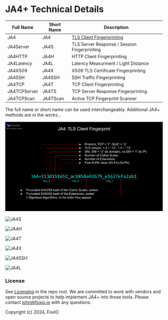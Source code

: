 # JA4+ Technical Details  

| Full Name | Short Name | Description |
|---|---|---|
| JA4 | JA4 | [TLS Client Fingerprinting](https://github.com/FoxIO-LLC/ja4/blob/main/technical_details/JA4.md)
| JA4Server | JA4S | TLS Server Response / Session Fingerprinting
| JA4HTTP | JA4H | HTTP Client Fingerprinting
| JA4Latency | JA4L | Latency Measurment / Light Distance
| JA4X509 | JA4X | X509 TLS Certificate Fingerprinting
| JA4SSH | JA4SSH | SSH Traffic Fingerprinting
| JA4TCP | JA4T | TCP Client Fingerprinting
| JA4TCPServer | JA4TS | TCP Server Response Fingerprinting
| JA4TCPScan | JA4TScan | Active TCP Fingerprint Scanner

The full name or short name can be used interchangeably. Additional JA4+ methods are in the works...

![JA4](https://github.com/FoxIO-LLC/ja4/blob/main/technical_details/JA4.png)

![JA4S](https://github.com/FoxIO-LLC/ja4/blob/main/technical_details/JA4S.png)

![JA4H](https://github.com/FoxIO-LLC/ja4/blob/main/technical_details/JA4H.png)

![JA4T](https://github.com/FoxIO-LLC/ja4/blob/main/technical_details/JA4T.png)

![JA4X](https://github.com/FoxIO-LLC/ja4/blob/main/technical_details/JA4X.png)

![JA4SSH](https://github.com/FoxIO-LLC/ja4/blob/main/technical_details/JA4SSH.png)

![JA4L](https://github.com/FoxIO-LLC/ja4/blob/main/technical_details/JA4L.png)

### License
See [Licensing](https://github.com/FoxIO-LLC/ja4/tree/main#licensing) in the repo root. We are committed to work with vendors and open source projects to help implement JA4+ into those tools. Please contact john@foxio.io with any questions.

Copyright (c) 2024, FoxIO
